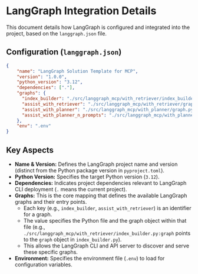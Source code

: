 # LangGraph Integration Details

This document details how LangGraph is configured and integrated into the project, based on the `langgraph.json` file.

## Configuration (`langgraph.json`)

```json
{
    "name": "LangGraph Solution Template for MCP",
    "version": "1.0.0",
    "python_version": "3.12",
    "dependencies": ["."],
    "graphs": {
      "index_builder": "./src/langgraph_mcp/with_retriever/index_builder.py:graph",
      "assist_with_retriever": "./src/langgraph_mcp/with_retriever/graph.py:graph",
      "assist_with_planner": "./src/langgraph_mcp/with_planner/graph.py:graph",
      "assist_with_planner_n_prompts": "./src/langgraph_mcp/with_planner/with_prompts/graph.py:graph"
    },
    "env": ".env"
}
```

## Key Aspects

*   **Name & Version:** Defines the LangGraph project name and version (distinct from the Python package version in `pyproject.toml`).
*   **Python Version:** Specifies the target Python version (`3.12`).
*   **Dependencies:** Indicates project dependencies relevant to LangGraph CLI deployment (`.` means the current project).
*   **Graphs:** This is the core mapping that defines the available LangGraph graphs and their entry points.
    *   Each key (e.g., `index_builder`, `assist_with_retriever`) is an identifier for a graph.
    *   The value specifies the Python file and the graph object within that file (e.g., `./src/langgraph_mcp/with_retriever/index_builder.py:graph` points to the `graph` object in `index_builder.py`).
    *   This allows the LangGraph CLI and API server to discover and serve these specific graphs.
*   **Environment:** Specifies the environment file (`.env`) to load for configuration variables. 